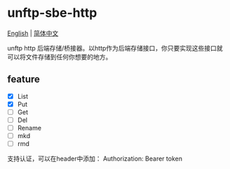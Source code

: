 # unftp-sbe-http
[English](README.md) | [简体中文](README-zh.md)

unftp http 后端存储/桥接器。以http作为后端存储接口，你只要实现这些接口就可以将文件存储到任何你想要的地方。

## feature
- [x] List   
- [x] Put  
- [ ] Get   
- [ ] Del  
- [ ] Rename
- [ ] mkd
- [ ] rmd

支持认证，可以在header中添加：
Authorization: Bearer token